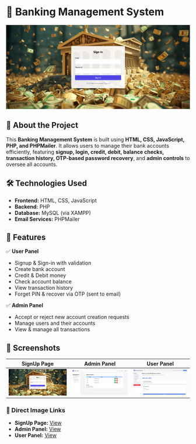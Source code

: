 # 🏦 Banking Management System

![SignUp Page](img/screenshot/SignUp.png)

## 📌 About the Project

This **Banking Management System** is built using **HTML, CSS, JavaScript, PHP, and PHPMailer**. It allows users to manage their bank accounts efficiently, featuring **signup, login, credit, debit, balance checks, transaction history, OTP-based password recovery**, and **admin controls** to oversee all accounts.

## 🛠️ Technologies Used

- **Frontend:** HTML, CSS, JavaScript
- **Backend:** PHP
- **Database:** MySQL (via XAMPP)
- **Email Services:** PHPMailer

## 🔐 Features

✅ **User Panel**

- Signup & Sign-in with validation
- Create bank account
- Credit & Debit money
- Check account balance
- View transaction history
- Forget PIN & recover via OTP (sent to email)

✅ **Admin Panel**

- Accept or reject new account creation requests
- Manage users and their accounts
- View & manage all transactions

## 📸 Screenshots

| SignUp Page                          | Admin Panel                                  | User Panel                                 |
| ------------------------------------ | -------------------------------------------- | ------------------------------------------ |
| ![SignUp](img/screenshot/SignUp.png) | ![AdminPanel](img/screenshot/AdminPanel.png) | ![UserPanel](img/screenshot/UserPanel.png) |

### 🔗 Direct Image Links

- **SignUp Page:** [View](https://raw.githubusercontent.com/alfahad5/Banking-Management-System/blob/main/img/screenshot/SignUp.png)
- **Admin Panel:** [View](https://raw.githubusercontent.com/alfahad5/Banking-Management-System/blob/main/img/screenshot/AdminPanel.png)
- **User Panel:** [View](https://raw.githubusercontent.com/alfahad5/Banking-Management-System/img/screenshot/UserPanel.png)
